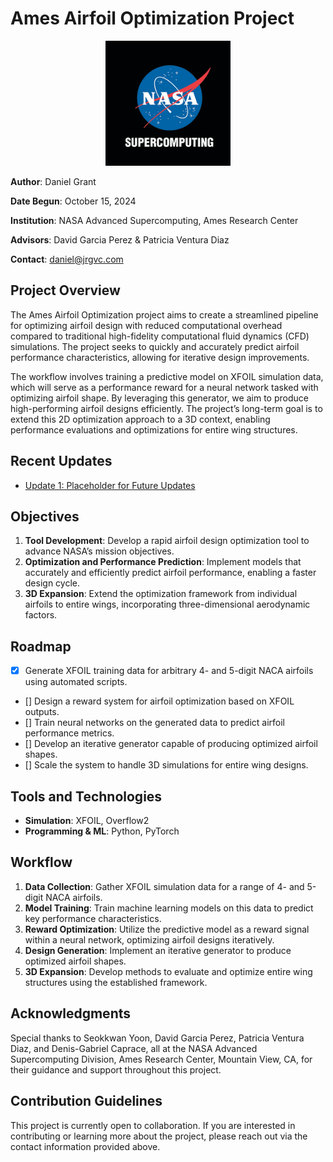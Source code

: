 # Ames Airfoil Optimization Project

<p align="center">
  <img src="updates/media/NAS_logo.png" alt="NASA Logo" width="200"/>
</p>

**Author**: Daniel Grant  

**Date Begun**: October 15, 2024  

**Institution**: NASA Advanced Supercomputing, Ames Research Center  

**Advisors**: David Garcia Perez & Patricia Ventura Diaz  

**Contact**: [daniel@jrgvc.com](mailto:daniel@jrgvc.com)  


## Project Overview

The Ames Airfoil Optimization project aims to create a streamlined pipeline for optimizing airfoil design with reduced computational overhead compared to traditional high-fidelity computational fluid dynamics (CFD) simulations. The project seeks to quickly and accurately predict airfoil performance characteristics, allowing for iterative design improvements.

The workflow involves training a predictive model on XFOIL simulation data, which will serve as a performance reward for a neural network tasked with optimizing airfoil shape. By leveraging this generator, we aim to produce high-performing airfoil designs efficiently. The project’s long-term goal is to extend this 2D optimization approach to a 3D context, enabling performance evaluations and optimizations for entire wing structures.


## Recent Updates

- [Update 1: Placeholder for Future Updates](updates/reports/placeholder.md)


## Objectives

1. **Tool Development**: Develop a rapid airfoil design optimization tool to advance NASA’s mission objectives.
2. **Optimization and Performance Prediction**: Implement models that accurately and efficiently predict airfoil performance, enabling a faster design cycle.
3. **3D Expansion**: Extend the optimization framework from individual airfoils to entire wings, incorporating three-dimensional aerodynamic factors.


## Roadmap

- [x] Generate XFOIL training data for arbitrary 4- and 5-digit NACA airfoils using automated scripts.
- [] Design a reward system for airfoil optimization based on XFOIL outputs.
- [] Train neural networks on the generated data to predict airfoil performance metrics.
- [] Develop an iterative generator capable of producing optimized airfoil shapes.
- [] Scale the system to handle 3D simulations for entire wing designs.


## Tools and Technologies

- **Simulation**: XFOIL, Overflow2
- **Programming & ML**: Python, PyTorch


## Workflow

1. **Data Collection**: Gather XFOIL simulation data for a range of 4- and 5-digit NACA airfoils.
2. **Model Training**: Train machine learning models on this data to predict key performance characteristics.
3. **Reward Optimization**: Utilize the predictive model as a reward signal within a neural network, optimizing airfoil designs iteratively.
4. **Design Generation**: Implement an iterative generator to produce optimized airfoil shapes.
5. **3D Expansion**: Develop methods to evaluate and optimize entire wing structures using the established framework.


## Acknowledgments

Special thanks to Seokkwan Yoon, David Garcia Perez, Patricia Ventura Diaz, and Denis-Gabriel Caprace, all at the NASA Advanced Supercomputing Division, Ames Research Center, Mountain View, CA, for their guidance and support throughout this project.


## Contribution Guidelines

This project is currently open to collaboration. If you are interested in contributing or learning more about the project, please reach out via the contact information provided above.


